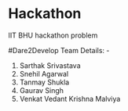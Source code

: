 # Hackathon
IIT BHU hackathon problem

#Dare2Develop Team Details: -
1. Sarthak Srivastava
2. Snehil Agarwal
3. Tanmay Shukla
4. Gaurav Singh
5. Venkat Vedant Krishna Malviya
